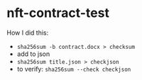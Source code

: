 # nft-contract-test

How I did this:

* `sha256sum -b contract.docx > checksum`
* add to json
* `sha256sum title.json > checkjson`
* to verify: `sha256sum --check checkjson`

